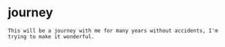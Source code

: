 # journey
    This will be a journey with me for many years without accidents, I'm trying to make it wonderful.

